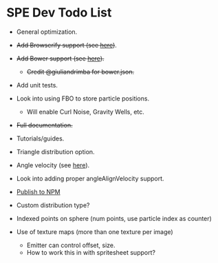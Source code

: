 SPE Dev Todo List
=================

* General optimization.
* ~~Add Browserify support (see [here](https://github.com/squarefeet/ShaderParticleEngine/pull/62))~~.
* ~~Add Bower support (see [here](https://github.com/squarefeet/ShaderParticleEngine/pull/76)).~~
	* ~~Credit @giuliandrimba for bower.json.~~
* Add unit tests.
* Look into using FBO to store particle positions.
	* Will enable Curl Noise, Gravity Wells, etc.
* ~~Full documentation.~~
* Tutorials/guides.
* Triangle distribution option.
* Angle velocity (see [here](https://github.com/squarefeet/ShaderParticleEngine/pull/25)).
* Look into adding proper angleAlignVelocity support.
* [Publish to NPM](https://gist.github.com/coolaj86/1318304)

* Custom distribution type?
* Indexed points on sphere (num points, use particle index as counter)
* Use of texture maps (more than one texture per image)
	* Emitter can control offset, size.
	* How to work this in with spritesheet support?